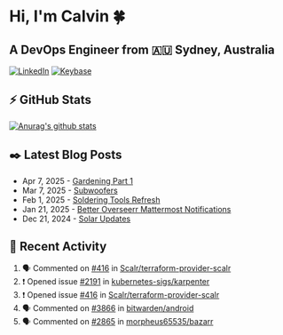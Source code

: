 # Hi, I'm Calvin 🍀
## A DevOps Engineer from 🇦🇺 Sydney, Australia</h3>

[![LinkedIn](https://img.shields.io/badge/-c–bui-0077B5?style=flat-square&labelColor=0077B5&logo=LinkedIn&logoColor=white)](https://www.linkedin.com/in/c-bui/)
[![Keybase](https://img.shields.io/badge/-calvinbui-ff6f21?style=flat-square&labelColor=ff6f21&logo=Keybase&logoColor=white)](https://keybase.io/calvinbui)

<!-- https://github.com/rishavanand/github-profilinator -->
## ⚡ GitHub Stats
[![Anurag's github stats](https://github-readme-stats.vercel.app/api?username=calvinbui&count_private=true&hide_title=true)](https://github.com/anuraghazra/github-readme-stats)

<!-- https://github.com/gautamkrishnar/blog-post-workflow -->
## ✒️ Latest Blog Posts

<!-- BLOG-POST-LIST:START -->
- Apr 7, 2025 - [Gardening Part 1](https://calvin.me/gardening-part-1)
- Mar 7, 2025 - [Subwoofers](https://calvin.me/subwoofers)
- Feb 1, 2025 - [Soldering Tools Refresh](https://calvin.me/soldering-tools-refresh)
- Jan 21, 2025 - [Better Overseerr Mattermost Notifications](https://calvin.me/better-overseerr-mattermost-notification)
- Dec 21, 2024 - [Solar Updates](https://calvin.me/solar-updates)

<!-- BLOG-POST-LIST:END -->

## 🏃‍ Recent Activity

<!--START_SECTION:activity-->
1. 🗣 Commented on [#416](https://github.com/Scalr/terraform-provider-scalr/issues/416#issuecomment-2850522548) in [Scalr/terraform-provider-scalr](https://github.com/Scalr/terraform-provider-scalr)
2. ❗ Opened issue [#2191](https://github.com/kubernetes-sigs/karpenter/issues/2191) in [kubernetes-sigs/karpenter](https://github.com/kubernetes-sigs/karpenter)
3. ❗ Opened issue [#416](https://github.com/Scalr/terraform-provider-scalr/issues/416) in [Scalr/terraform-provider-scalr](https://github.com/Scalr/terraform-provider-scalr)
4. 🗣 Commented on [#3866](https://github.com/bitwarden/android/issues/3866#issuecomment-2848336219) in [bitwarden/android](https://github.com/bitwarden/android)
5. 🗣 Commented on [#2865](https://github.com/morpheus65535/bazarr/issues/2865#issuecomment-2708942644) in [morpheus65535/bazarr](https://github.com/morpheus65535/bazarr)
<!--END_SECTION:activity-->
